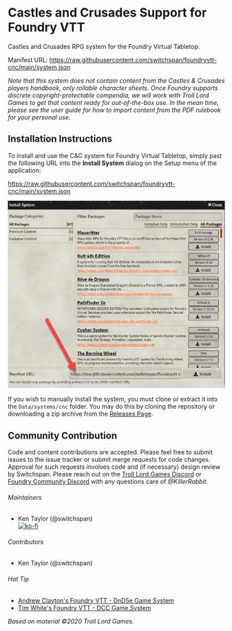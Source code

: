 # Castles and Crusades Support for Foundry VTT
Castles and Crusades RPG system for the Foundry Virtual Tabletop.

Manifest URL: https://raw.githubusercontent.com/switchspan/foundryvtt-cnc/main/system.json

_Note that this system does not contain content from the Castles & Crusades players handbook, only rollable character sheets. Once Foundry supports discrete copyright-protectable compendia, we will work with Troll Lord Games to get that content ready for out-of-the-box use. In the mean time, please see the user guide for how to import content from the PDF rulebook for your personal use._

## Installation Instructions
To install and use the C&C system for Foundry Virtual Tabletop, simply past the following URL into the **Install System** dialog on the Setup menu of the application:

https://raw.githubusercontent.com/switchspan/foundryvtt-cnc/main/system.json

![Alt install System Screen](https://github.com/switchspan/foundryvtt-cnc/blob/main/ui/install_system_screen.png?raw=true)

If you wish to manually install the system, you must clone or extract it into the `Data/systems/cnc` folder. You may do this by cloning the repository or downloading a zip archive from the [Releases Page](https://github.com/switchspan/foundryvtt-cnc/releases/).

## Community Contribution

Code and content contributions are accepted. Please feel free to submit issues to the issue tracker or submit merge
requests for code changes. Approval for such requests involves code and (if necessary) design review by Switchspan. Please
reach out on the [Troll Lord Games Discord][trolllord-discord] or [Foundry Community Discord][foundry-discord] with any questions care of _@KillerRabbit_.  



###### Maintainers
* Ken Taylor (@switchspan)  
  [![ko-fi](https://www.ko-fi.com/img/githubbutton_sm.svg)](https://ko-fi.com/E1E2325Z6)

###### Contributors
* Ken Taylor (@switchspan)

###### Hat Tip
* [Andrew Clayton's Foundry VTT - DnD5e Game System](https://gitlab.com/foundrynet/dnd5e/)
* [Tim White's Foundry VTT - DCC Game System](https://github.com/cyface/foundryvtt-dcc)

_Based on material &copy;2020 Troll Lord Games._

[foundry-discord]: https://discord.com/channels/170995199584108546/670336275496042502
[trolllord-discord]: https://discord.com/channels/425649158255411211/575032759521771538
